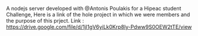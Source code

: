A nodejs server developed with @Antonis Poulakis for a Hipeac student Challenge,
Here is a link of the hole project in which we were members and the purpose of this prject.
Link : https://drive.google.com/file/d/1jl1gV6yiLk0Krp8ly-Pdww9S0OEW2tTE/view